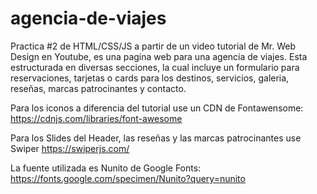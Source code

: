 # agencia-de-viajes

Practica #2 de HTML/CSS/JS a partir de un video tutorial de Mr. Web Design en Youtube, es una pagina web para una agencia de viajes. Esta estructurada en diversas secciones, la cual incluye un formulario para reservaciones, tarjetas o cards para los destinos, servicios, galeria, reseñas, marcas patrocinantes y contacto.

Para los iconos a diferencia del tutorial use un CDN de Fontawensome: https://cdnjs.com/libraries/font-awesome

Para los Slides del Header, las reseñas y las marcas patrocinantes use Swiper https://swiperjs.com/

La fuente utilizada es Nunito de Google Fonts: https://fonts.google.com/specimen/Nunito?query=nunito
